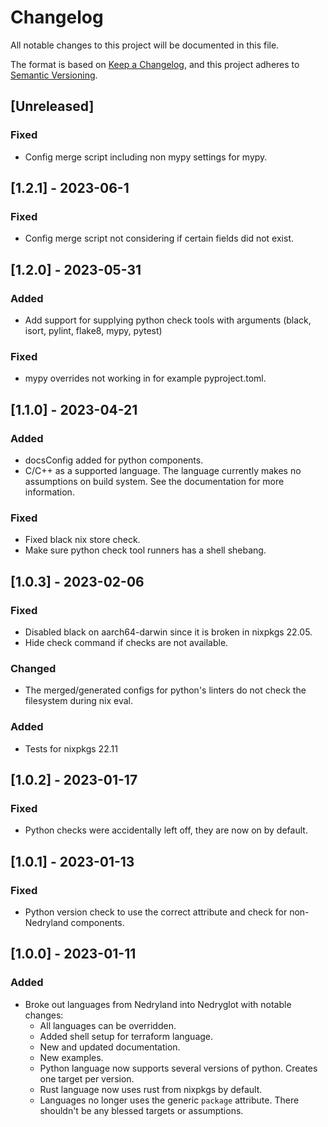 # Changelog
All notable changes to this project will be documented in this file.

The format is based on [Keep a Changelog](https://keepachangelog.com/en/1.0.0/),
and this project adheres to [Semantic Versioning](https://semver.org/spec/v2.0.0.html).

## [Unreleased]

### Fixed
- Config merge script including non mypy settings for mypy.

## [1.2.1] - 2023-06-1

### Fixed
- Config merge script not considering if certain fields did not exist.

## [1.2.0] - 2023-05-31

### Added
- Add support for supplying python check tools with arguments (black,
  isort, pylint, flake8, mypy, pytest)

### Fixed
- mypy overrides not working in for example pyproject.toml.

## [1.1.0] - 2023-04-21

### Added
- docsConfig added for python components.
- C/C++ as a supported language. The language currently makes no assumptions on build system.
  See the documentation for more information.

### Fixed
- Fixed black nix store check.
- Make sure python check tool runners has a shell shebang.

## [1.0.3] - 2023-02-06

### Fixed
- Disabled black on aarch64-darwin since it is broken in nixpkgs 22.05.
- Hide check command if checks are not available.

### Changed
- The merged/generated configs for python's linters do not check the filesystem during nix eval.

### Added
- Tests for nixpkgs 22.11

## [1.0.2] - 2023-01-17

### Fixed
- Python checks were accidentally left off, they are now on by default.

## [1.0.1] - 2023-01-13

### Fixed
- Python version check to use the correct attribute and check for non-Nedryland components.

## [1.0.0] - 2023-01-11

### Added
- Broke out languages from Nedryland into Nedryglot with notable changes:
  - All languages can be overridden.
  - Added shell setup for terraform language.
  - New and updated documentation.
  - New examples.
  - Python language now supports several versions of python. Creates one target per version.
  - Rust language now uses rust from nixpkgs by default.
  - Languages no longer uses the generic `package` attribute. There shouldn't be any blessed targets or assumptions.

